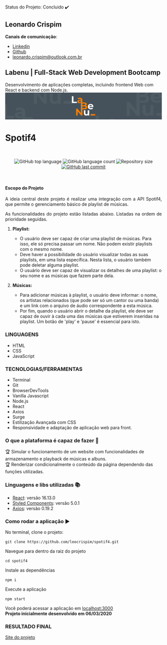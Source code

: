Status do Projeto: Concluido :heavy_check_mark:

## Leonardo Crispim

**Canais de comunicação**:
- [Linkedin](https://www.linkedin.com/in/leonardo-crispim-371a23134/)
- [Github](https://github.com/leocrispim)
- <leonardo.crispim@outlook.com.br>
## Labenu | Full-Stack Web Development Bootcamp
Desenvolvimento de aplicações completas, incluindo frontend Web com React e backend com Node.js.
[![Screenshot_1](https://github.com/leocrispim/stuff/blob/master/Lbn.png)](https://www.labenu.com.br/)
# Spotif4
<br>

<p align="center">
  <img alt="GitHub top language" src="https://img.shields.io/github/languages/top/leocrispim/spotif4">
  <img alt="GitHub language count" src="https://img.shields.io/github/languages/count/leocrispim/spotif4">
  <img alt="Repository size" src="https://img.shields.io/github/repo-size/leocrispim/spotif4">
  <a href="https://github.com/leocrispim/spotif4/commits/master">
    <img alt="GitHub last commit" src="https://img.shields.io/github/last-commit/leocrispim/spotif4">
  </a>
</p>

<br>

#### Escopo do Projeto
<p align="justify">A ideia central deste projeto é realizar uma integração com a API Spotif4, que permite o gerenciamento básico de playlist de músicas.</p>

<p align="justify">As funcionalidades do projeto estão listadas abaixo. Listadas na ordem de prioridade seguidas.</p>

1. **Playlist:**
    - O usuário deve ser capaz de criar uma playlist de músicas. Para isso, ele só precisa passar um nome. Não podem existir playlists com o mesmo nome.
    - Deve haver a possibilidade do usuário visualizar todas as suas playlists, em uma lista específica. Nesta lista, o usuário também pode deletar alguma playlist.
    - O usuário deve ser capaz de visualizar os detalhes de uma playlist: o seu nome e as músicas que fazem parte dela.


2. **Músicas:**
    - Para adicionar músicas à playlist, o usuário deve informar: o nome, os artistas relacionados (que pode ser só um cantor ou uma banda) e um link com o arquivo de áudio correspondente a esta música.
    - Por fim, quando o usuário abrir o detalhe da playlist, ele deve ser capaz de ouvir à cada uma das músicas que estiverem inseridas na playlist. Um botão de 'play' e 'pause' é essencial para isto.
    
### LINGUAGENS
* HTML
* CSS
* JavaScript
### TECNOLOGIAS/FERRAMENTAS
* Terminal
* Git
* BrowserDevTools
* Vanilla Javascript
* Node.js
* React
* Axios
* Surge
* Estilização Avançada com CSS
* Responsividade e adaptação de aplicação web para front.
### O que a plataforma é capaz de fazer :checkered_flag:
:trophy: Simular o funcionamento de um website com funcionalidades de armazenamento e playback de músicas e albuns. <br>
:trophy: Renderizar condicionalmente o conteúdo da página dependendo das funções utilizadas.
### Linguagens e libs utilizadas :books:
- [React](https://pt-br.reactjs.org/): versão 16.13.0
- [Styled Components](https://styled-components.com/): versão 5.0.1
- [Axios](https://www.npmjs.com/package/axios): versão 0.19.2
### Como rodar a aplicação :arrow_forward:
No terminal, clone o projeto: 
```
git clone https://github.com/leocrispim/spotif4.git
```
Navegue para dentro da raiz do projeto
```
cd spotif4
```
Instale as dependências
```
npm i
```
Execute a aplicação
```
npm start
```
Você poderá acessar a aplicação em [localhost:3000](http:localhost:3000) <br>
**Projeto inicialmente desenvolvido em 06/03/2020**
### RESULTADO FINAL
[Site do projeto](leonardoprojetospotif4.surge.sh)
